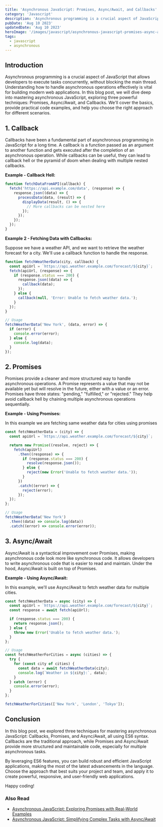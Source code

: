 ```yaml
---
title: 'Asynchronous JavaScript: Promises, Async/Await, and Callbacks'
category: 'Javascript'
description: 'Asynchronous programming is a crucial aspect of JavaScript that allows developers to execute tasks concurrently, without blocking the main thread.'
pubDate: 'Aug 10 2023'
updatedDate: 'Aug 10 2023'
heroImage: '/images/javascript/asynchronous-javascript-promises-async-await-callbacks.png'
tags:
  - javascript
  - asynchronous
---
```


## Introduction

Asynchronous programming is a crucial aspect of JavaScript that allows developers to execute tasks concurrently, without blocking the main thread. Understanding how to handle asynchronous operations effectively is vital for building modern web applications. In this blog post, we will dive deep into mastering asynchronous JavaScript, exploring three powerful techniques: Promises, Async/Await, and Callbacks. We'll cover the basics, provide practical code examples, and help you choose the right approach for different scenarios.

## 1. Callback

Callbacks have been a fundamental part of asynchronous programming in JavaScript for a long time. A callback is a function passed as an argument to another function and gets executed after the completion of an asynchronous operation. While callbacks can be useful, they can lead to callback hell or the pyramid of doom when dealing with multiple nested callbacks.

**Example - Callback Hell:**

```jsx
function fetchDataFromAPI(callback) {
  fetch('https://api.example.com/data', (response) => {
    response.json((data) => {
      processData(data, (result) => {
        displayData(result, () => {
          // More callbacks can be nested here
        });
      });
    });
  });
}
```

**Example 2 - Fetching Data with Callbacks:**

Suppose we have a weather API, and we want to retrieve the weather forecast for a city. We'll use a callback function to handle the response.

```jsx
function fetchWeatherData(city, callback) {
  const apiUrl = `https://api.weather.example.com/forecast/${city}`;
  fetch(apiUrl, (response) => {
    if (response.status === 200) {
      response.json((data) => {
        callback(data);
      });
    } else {
      callback(null, 'Error: Unable to fetch weather data.');
    }
  });
}

// Usage
fetchWeatherData('New York', (data, error) => {
  if (error) {
    console.error(error);
  } else {
    console.log(data);
  }
});
```

## 2. Promises

Promises provide a cleaner and more structured way to handle asynchronous operations. A Promise represents a value that may not be available yet but will resolve in the future, either with a value or an error. Promises have three states: "pending," "fulfilled," or "rejected." They help avoid callback hell by chaining multiple asynchronous operations sequentially.

**Example - Using Promises:**

In this example we are fetching same weather data for cities using promises

```jsx
const fetchWeatherData = (city) => {
  const apiUrl = `https://api.weather.example.com/forecast/${city}`;

  return new Promise((resolve, reject) => {
    fetch(apiUrl)
      .then((response) => {
        if (response.status === 200) {
          resolve(response.json());
        } else {
          reject(new Error('Unable to fetch weather data.'));
        }
      })
      .catch((error) => {
        reject(error);
      });
  });
};

// Usage
fetchWeatherData('New York')
  .then((data) => console.log(data))
  .catch((error) => console.error(error));
```

## 3. Async/Await

Async/Await is a syntactical improvement over Promises, making asynchronous code look more like synchronous code. It allows developers to write asynchronous code that is easier to read and maintain. Under the hood, Async/Await is built on top of Promises.

**Example - Using Async/Await:**

In this example, we'll use Async/Await to fetch weather data for multiple cities.

```jsx
const fetchWeatherData = async (city) => {
  const apiUrl = `https://api.weather.example.com/forecast/${city}`;
  const response = await fetch(apiUrl);

  if (response.status === 200) {
    return response.json();
  } else {
    throw new Error('Unable to fetch weather data.');
  }
};

// Usage
const fetchWeatherForCities = async (cities) => {
  try {
    for (const city of cities) {
      const data = await fetchWeatherData(city);
      console.log(`Weather in ${city}:`, data);
    }
  } catch (error) {
    console.error(error);
  }
};

fetchWeatherForCities(['New York', 'London', 'Tokyo']);
```

## Conclusion

In this blog post, we explored three techniques for mastering asynchronous JavaScript: Callbacks, Promises, and Async/Await, all using ES6 syntax. Callbacks are the traditional approach, while Promises and Async/Await provide more structured and maintainable code, especially for multiple asynchronous tasks.

By leveraging ES6 features, you can build robust and efficient JavaScript applications, making the most of the latest advancements in the language. Choose the approach that best suits your project and team, and apply it to create powerful, responsive, and user-friendly web applications.

Happy coding!

### Also Read
- [Asynchronous JavaScript: Exploring Promises with Real-World Examples](/asynchronous-javascript-exploring-promises-real-world-examples/)
- [Asynchronous JavaScript: Simplifying Complex Tasks with Async/Await](/asynchronous-javascript-simplifying-complex-tasks-async-await/)
